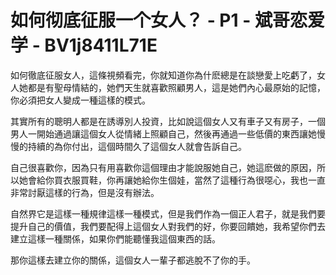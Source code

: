 # 如何彻底征服一个女人？ - P1 - 斌哥恋爱学 - BV1j8411L71E

如何徹底征服女人，這條視頻看完，你就知道你為什麽總是在談戀愛上吃虧了，女人她都是有聖母情結的，她們天生就喜歡照顧男人，這是她們內心最原始的記憶，你必須把女人變成一種這樣的模式。

其實所有的聰明人都是在誘導別人投資，比如說這個女人又有車子又有房子，一個男人一開始通過讓這個女人從情緒上照顧自己，然後再通過一些低價的東西讓她慢慢的持續的為你付出，這個時間久了這個女人就會告訴自己。

自己很喜歡你，因為只有用喜歡你這個理由才能說服她自己，她這麽做的原因，所以她會給你買衣服買鞋，你再讓她給你生個娃，當然了這種行為很噁心，我也一直非常討厭這樣的行為，但是沒有辦法。

自然界它是這樣一種規律這樣一種模式，但是我們作為一個正人君子，就是我們要提升自己的價值，我們要配得上這個女人對我們的好，你要回饋她，我希望你們去建立這樣一種關係，如果你們能聽懂我這個東西的話。

那你這樣去建立你的關係，這個女人一輩子都逃脫不了你的手。